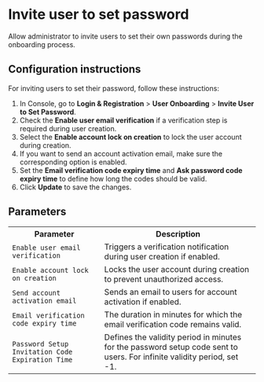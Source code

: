 # Invite user to set password

Allow administrator to invite users to set their own passwords during the onboarding process.

## Configuration instructions

For inviting users to set their password, follow these instructions:

1. In Console, go to **Login & Registration** > **User Onboarding** > **Invite User to Set Password**.
2. Check the **Enable user email verification** if a verification step is required during user creation.
3. Select the **Enable account lock on creation** to lock the user account during creation.
4. If you want to send an account activation email, make sure the corresponding option is enabled.
5. Set the **Email verification code expiry time** and **Ask password code expiry time** to define how long the codes should be valid.
6. Click **Update** to save the changes.

<!-- ![Invite User to Set Password Configuration](/img/guides/account-configurations/invite-user-to-set-password.png){: width="700" style="display: block; margin: 0;"} -->

## Parameters

<table>
  <tr>
    <th>Parameter</th>
    <th>Description</th>
  </tr>
  <tr>
    <td><code>Enable user email verification</code></td>
    <td>Triggers a verification notification during user creation if enabled.</td>
  </tr>
  <tr>
    <td><code>Enable account lock on creation</code></td>
    <td>Locks the user account during creation to prevent unauthorized access.</td>
  </tr>
  <tr>
    <td><code>Send account activation email</code></td>
    <td>Sends an email to users for account activation if enabled.</td>
  </tr>
  <tr>
    <td><code>Email verification code expiry time</code></td>
    <td>The duration in minutes for which the email verification code remains valid.</td>
  </tr>
  <tr>
    <td><code>Password Setup Invitation Code Expiration Time</code></td>
    <td>Defines the validity period in minutes for the password setup code sent to users. For infinite validity period, set -1.</td>
  </tr>
</table>

